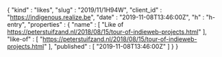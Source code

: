{
  "kind" : "likes",
  "slug" : "2019/11/1H94W",
  "client_id" : "https://indigenous.realize.be",
  "date" : "2019-11-08T13:46:00Z",
  "h" : "h-entry",
  "properties" : {
    "name" : [ "Like of https://peterstuifzand.nl/2018/08/15/tour-of-indieweb-projects.html" ],
    "like-of" : [ "https://peterstuifzand.nl/2018/08/15/tour-of-indieweb-projects.html" ],
    "published" : [ "2019-11-08T13:46:00Z" ]
  }
}
